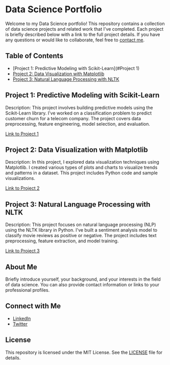 # Data Science Portfolio

Welcome to my Data Science portfolio! This repository contains a collection of data science projects and related work that I've completed. Each project is briefly described below with a link to the full project details. If you have any questions or would like to collaborate, feel free to [contact me](mailto:your.email@example.com).

## Table of Contents

- [Project 1: Predictive Modeling with Scikit-Learn](#Project 1)
- [Project 2: Data Visualization with Matplotlib](#project-2-data-visualization-with-matplotlib)
- [Project 3: Natural Language Processing with NLTK](#project-3-natural-language-processing-with-nltk)

## Project 1: Predictive Modeling with Scikit-Learn

Description: This project involves building predictive models using the Scikit-Learn library. I've worked on a classification problem to predict customer churn for a telecom company. The project covers data preprocessing, feature engineering, model selection, and evaluation.

[Link to Project 1]((https://github.com/shahriar-math1364/data-science-/tree/main/Project%201))

## Project 2: Data Visualization with Matplotlib

Description: In this project, I explored data visualization techniques using Matplotlib. I created various types of plots and charts to visualize trends and patterns in a dataset. This project includes Python code and sample visualizations.

[Link to Project 2](project2/)

## Project 3: Natural Language Processing with NLTK

Description: This project focuses on natural language processing (NLP) using the NLTK library in Python. I've built a sentiment analysis model to classify movie reviews as positive or negative. The project includes text preprocessing, feature extraction, and model training.

[Link to Project 3](project3/)

## About Me

Briefly introduce yourself, your background, and your interests in the field of data science. You can also provide contact information or links to your professional profiles.

## Connect with Me

- [LinkedIn](https://www.linkedin.com/in/yourusername)
- [Twitter](https://twitter.com/yourusername)

## License

This repository is licensed under the MIT License. See the [LICENSE](LICENSE) file for details.
